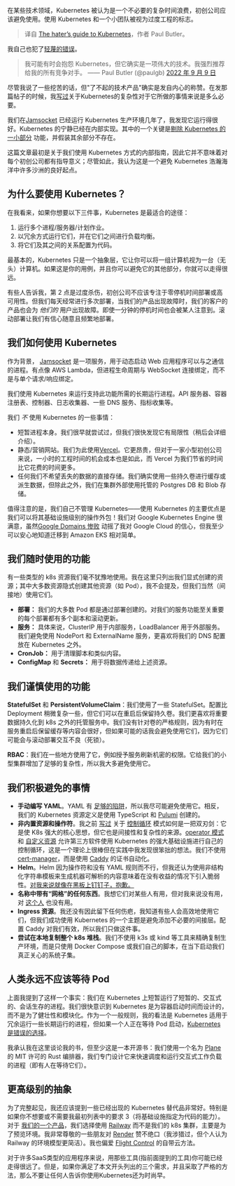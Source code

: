 
<!--
title: Kubernetes憎恨者指南
cover: ./cover.png
-->

在某些技术领域，Kubernetes 被认为是一个不必要的复杂时间浪费，初创公司应该避免使用。使用 Kubernetes 和一个小团队被视为过度工程的标志。

> 译自 [The hater’s guide to Kubernetes]([None](https://paulbutler.org/2024/the-haters-guide-to-kubernetes/))，作者 Paul Butler。

我自己也犯了[轻蔑的错误](https://twitter.com/paulgb/status/1568257167882436608)。

> 我可能有时会抱怨 Kubernetes，但它确实是一项伟大的技术。我强烈推荐给我的所有竞争对手。
> —— Paul Butler (@paulgb) [2022 年 9 月 9 日](https://twitter.com/paulgb/status/1568257167882436608?ref_src=twsrc%5Etfw)

尽管我说了一些挖苦的话，但"了不起的技术产品"确实是发自内心的称赞。在发那篇帖子的时候，我[写过](https://driftingin.space/posts/complexity-kubernetes)关于Kubernetes的复杂性对于它所做的事情来说是多么必要。

我们在[Jamsocket](https://jamsocket.com/) 已经运行 Kubernetes 生产环境几年了，我发现它运行得很好。Kubernetes 的宁静已经在内部实现。其中的一个关键是[剔除 Kubernetes 的一小部分](https://twitter.com/paulgb/status/1743361919535260053) 功能，并假装其余部分不存在。

这篇文章最初是关于我们使用 Kubernetes 方式的内部指南，因此它并不意味着对每个初创公司都有指导意义；尽管如此，我认为这是一个避免 Kubernetes 浩瀚海洋中许多沙洲的良好起点。

## 为什么要使用 Kubernetes？

在我看来，如果你想要以下三件事，Kubernetes 是最适合的途径：

1. 运行多个进程/服务器/计划作业。
2. 以冗余方式运行它们，并在它们之间进行负载均衡。
3. 将它们及其之间的关系配置为代码。

最基本的，Kubernetes 只是一个抽象层，它让你可以将一组计算机视为一台（无头）计算机。如果这是你的用例，并且你可以避免它的其他部分，你就可以走得很远。

有些人告诉我，第 2 点是过度杀伤，初创公司不应该专注于零停机时间部署或高可用性。但我们每天经常进行多次部署，当我们的产品出现故障时，我们的客户的产品也会为 *他们的* 用户出现故障。即使一分钟的停机时间也会被某人注意到。滚动部署让我们有信心随意且频繁地部署。

## 我们如何使用 Kubernetes

作为背景，
[Jamsocket](https://jamsocket.com) 是一项服务，用于动态启动 Web 应用程序可以与之通信的进程。有点像 AWS Lambda，但进程生命周期与 WebSocket 连接绑定，而不是与单个请求/响应绑定。

我们使用 Kubernetes 来运行支持此功能所需的长期运行进程。API 服务器、容器注册表、控制器、日志收集器、一些 DNS 服务、指标收集等。

我们 *不* 使用 Kubernetes 的一些事情：

- 短暂进程本身。我们很早就尝试过，但我们很快发现它有局限性（稍后会详细介绍）。
- 静态/营销网站。我们为此使用[Vercel](https://vercel.com/)。它更昂贵，但对于一家小型初创公司来说，一小时的工程时间的机会成本也是如此，而 Vercel 为我们节省的时间比它花费的时间更多。
- 任何我们不希望丢失的数据的直接存储。我们确实使用一些持久卷进行缓存或派生数据，但除此之外，我们在集群外部使用托管的 Postgres DB 和 Blob 存储。

值得注意的是，我们自己不管理 Kubernetes——使用 Kubernetes 的主要优点是我们可以将其基础设施级别的操作外包！我们对 Google Kubernetes Engine 很满意，虽然[Google Domains 惨败](https://blog.pragmaticengineer.com/google-domains-to-shut-down/) 动摇了我对 Google Cloud 的信心，但我至少可以安心地知道迁移到 Amazon EKS 相对简单。

## 我们随时使用的功能

有一些类型的 k8s 资源我们毫不犹豫地使用。我在这里只列出我们显式创建的资源；其中大多数资源隐式创建其他资源（如 Pod），我不会提及，但我们当然（间接地）使用它们。

- **部署：** 我们的大多数 Pod 都是通过部署创建的。对我们的服务功能至关重要的每个部署都有多个副本和滚动更新。
- **服务：** 具体来说，ClusterIP 用于内部服务，LoadBalancer 用于外部服务。我们避免使用 NodePort 和 ExternalName 服务，更喜欢将我们的 DNS 配置放在 Kubernetes 之外。
- **CronJob：** 用于清理脚本和类似内容。
- **ConfigMap** 和 **Secrets：** 用于将数据传递给上述资源。

## 我们谨慎使用的功能

**StatefulSet** 和 **PersistentVolumeClaim**：我们使用了一些 StatefulSet。配置比 Deployment 稍微复杂一些，但它们可以在重启后保留持久卷。我们更喜欢将重要数据持久化到 k8s 之外的托管服务中。我们没有针对卷的严格规则，因为有时在服务重启后保留缓存等内容会很好，但如果可能的话我会避免使用它们，因为它们可能会与滚动部署交互不良（死锁）。

**RBAC**：我们在一些地方使用了它，例如授予服务刷新机密的权限。它给我们的小型集群增加了足够的复杂性，所以我大多避免使用它。

## 我们积极避免的事情

- **手动编写 YAML**。YAML 有 [足够的陷阱](https://noyaml.com/)，所以我尽可能避免使用它。相反，我们的 Kubernetes 资源定义是使用 TypeScript 和 [Pulumi](https://www.pulumi.com/) 创建的。
- **非内置资源和操作符**。我之前 [写过](https://driftingin.space/posts/complexity-kubernetes) 关于 [控制循环](https://kubernetes.io/docs/concepts/architecture/controller/) 模式如何是一把双刃剑：它是使 K8s 强大的核心思想，但它也是间接性和复杂性的来源。[operator 模式](https://kubernetes.io/docs/concepts/extend-kubernetes/operator/) 和 [自定义资源](https://kubernetes.io/docs/concepts/extend-kubernetes/api-extension/custom-resources/) 允许第三方软件使用 Kubernetes 的强大基础设施进行自己的控制循环，这是一个理论上很棒但在实践中我发现很笨拙的想法。我们不使用 [cert-manager](https://cert-manager.io/)，而是使用 [Caddy](https://caddyserver.com/) 的证书自动化。
- **Helm**。Helm 因为操作符和没有 YAML 规则而不行，但我还认为使用非结构化字符串模板来生成机器可解析的内容意味着在没有收益的情况下引入脆弱性。[对我来说就像在黑板上钉钉子，抱歉。](https://v2.helm.sh/docs/charts_tips_and_tricks/#using-the-include-function)
- **名称中带有“网格”的任何东西**。我想它们对某些人有用，但对我来说没有用，对 [这个人](https://matduggan.com/k8s-service-meshes/) 也没有用。
- **Ingress 资源**。我还没有因此留下任何伤疤，我知道有些人会高效地使用它们，但我们成功使用 Kubernetes 的一个主题是避免添加不必要的间接层。配置 Caddy 对我们有效，所以我们只做这件事。
- **尝试在本地复制整个 k8s 堆栈**。我们不使用 k3s 或 kind 等工具来精确复制生产环境，而是只使用 Docker Compose 或我们自己的脚本，在当下启动我们真正关心的系统子集。

## 人类永远不应该等待 Pod

上面我提到了这样一个事实：我们在 Kubernetes 上短暂运行了短暂的、交互式的、会话生存的进程。我们很快意识到 Kubernetes 是为容器启动时间而设计的，而不是为了健壮性和模块化。作为一个一般规则，我的看法是 Kubernetes 适用于冗余运行一些长期运行的进程，但如果一个人正在等待 Pod 启动，[Kubernetes 是错误的选择](https://twitter.com/paulgb/status/1684718880353042432)。

我承认我在这里谈论我的书，但至少这是一本开源书：我们使用一个名为 [Plane](https://plane.dev/) 的 MIT 许可的 Rust 编排器，我们专门设计它来快速调度和运行交互式工作负载的进程（即有人在等待它们）。

## 更高级别的抽象

为了完整起见，我还应该提到一些已经出现的 Kubernetes 替代品非常好。特别是如果你不想要或不需要我最初列表中的要求 3（将基础设施指定为代码的能力）。对于 [我们的一个产品](https://y-sweet.cloud/)，我们选择使用 [Railway](https://railway.app/) 而不是我们的 k8s 集群，主要是为了预览环境。我非常尊敬的一些朋友对 [Render](https://render.com/) 赞不绝口（我涉猎过，但个人认为 Railway 的环境模型更简洁）。我也偏爱 [Flight Control](https://www.flightcontrol.dev/) 的自带云方法。

对于许多SaaS类型的应用程序来说，用那些工具(指前面提到的工具)你可能已经走得很远了。但是，如果你满足了本文开头列出的三个需求，并且采取了严格的方法，那么不要让任何人告诉你使用Kubernetes还为时尚早。